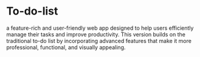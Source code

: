 # To-do-list
a feature-rich and user-friendly web app designed to help users efficiently manage their tasks and improve productivity. This version builds on the traditional to-do list by incorporating advanced features that make it more professional, functional, and visually appealing.
